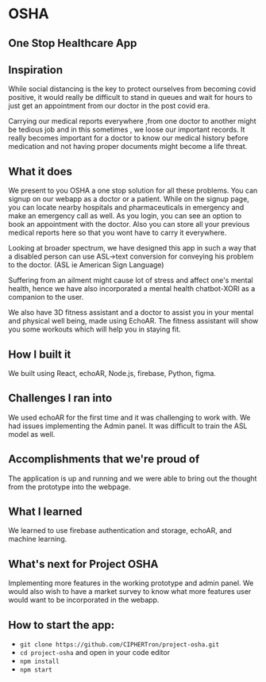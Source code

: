 # **OSHA**
## One Stop Healthcare App

## Inspiration
While social distancing is the key to protect ourselves from becoming covid positive, it would really be difficult to stand in queues and wait for hours to just get an appointment from our doctor in the post covid era.

Carrying our medical reports everywhere ,from one doctor to another might be tedious job and in this sometimes , we loose our important records. It really becomes important for a doctor to know our medical history before medication and not having proper documents might become a life threat.

## What it does
We present to you OSHA a one stop solution for all these problems. You can signup on our webapp as a doctor or a patient. While on the signup page, you can locate nearby hospitals and pharmaceuticals in emergency and make an emergency call as well. As you login, you can see an option to book an appointment with the doctor. Also you can store all your previous medical reports here so that you wont have to carry it everywhere.

Looking at broader spectrum, we have designed this app in such a way that a disabled person can use ASL->text conversion for conveying his problem to the doctor. (ASL ie American Sign Language)

Suffering from an ailment might cause lot of stress and affect one's mental health, hence we have also incorporated a mental health chatbot-XORI as a companion to the user.

We also have 3D fitness assistant and a doctor to assist you in your mental and physical well being, made using EchoAR. The fitness assistant will show you some workouts which will help you in staying fit.

## How I built it
We built using React, echoAR, Node.js, firebase, Python, figma.

## Challenges I ran into
We used echoAR for the first time and it was challenging to work with. We had issues implementing the Admin panel. It was difficult to train the ASL model as well.

## Accomplishments that we're proud of
The application is up and running and we were able to bring out the thought from the prototype into the webpage.

## What I learned
We learned to use firebase authentication and storage, echoAR, and machine learning.

## What's next for Project OSHA
Implementing more features in the working prototype and admin panel. We would also wish to have a market survey to know what more features user would want to be incorporated in the webapp.

## How to start the app:
- `git clone https://github.com/CIPHERTron/project-osha.git`
- `cd project-osha` and open in your code editor
- `npm install`
- `npm start`
